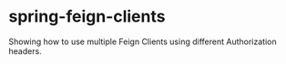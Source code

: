 # spring-feign-clients
Showing how to use multiple Feign Clients using different Authorization headers.
